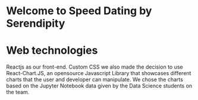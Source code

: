 # Welcome to Speed Dating by Serendipity

# Web technologies
Reactjs as our front-end. Custom CSS  we also made the decision to use React-Chart.JS, an opensource Javascript Library that showcases different charts that the user and developer can manipulate. We chose the charts based on the Jupyter Notebook data given by the Data Science students on the team.

